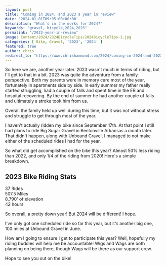 ```yaml
---
layout: post
title: "Coming in 2024, and 2023 a year in review"
date: '2024-01-01T09:05:00+00:00'
description: "What's in the works for 2024?"
keywords: "gravel, bicycle,2024,2023"
permalink: "/2023-year-in-review"
image: Content/2024/2024BicycleTips/2024BicycleTips-1.jpg
categories: [ Bike, Gravel, '2023', '2024' ]
featured: true
author: chris
redirect_to: "https://www.chrishammond.com/2024/coming-in-2024-and-2023-a-year-in-review"
---
```

So here we are, another year later. 2023 wasn't much in terms of riding, but I'll get to that in a bit. 2023 was quite the adventure from a family perspective. Both my parents were in memory care most of the year, fortunately in apartments side by side. In early summer my father really started struggling, had a couple of falls and spent time in the ER and hospital recovering. By the end of summer he had another couple of falls and ultimately a stroke took him from us. 

Overall the family held up well during this time, but it was not without stress and struggle to get through most of the year. 

I haven't actually ridden my bike since September 17th. At that point I still had plans to ride Big Sugar Gravel in Bentonville Arkansas a month later. That didn't happen, along with Unbound Gravel, I managed to not make either of the scheduled rides I had for the year.

So what did get accomplished on the bike this year? Almost 50% less riding than 2022, and only 1/4 of the riding from 2020! Here's a simple breakdown.

## 2023 Bike Riding Stats
37 Rides  
507.5 Miles  
8,790' of elevation  
42 hours  

So overall, a pretty down year! But 2024 will be different! I hope. 

I've only got one scheduled ride so far this year, but it's another big one, 100 miles at Unbound Gravel in June. 

How am I going to ensure I get to participate this year? Well, hopefully my riding buddies will help me be accountable! Wigs and Wags are both planning on being there, though Wags will be there as our support crew. 

Hope to see you out on the bike!